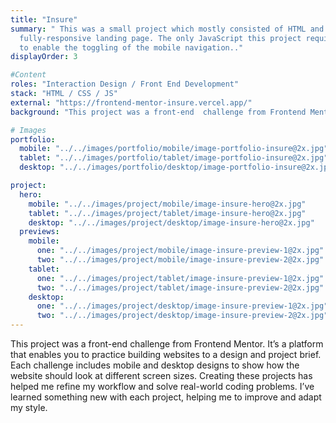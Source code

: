 ```yaml
---
title: "Insure"
summary: " This was a small project which mostly consisted of HTML and CSS. I built a
  fully-responsive landing page. The only JavaScript this project required was
  to enable the toggling of the mobile navigation.."
displayOrder: 3

#Content
roles: "Interaction Design / Front End Development"
stack: "HTML / CSS / JS"
external: "https://frontend-mentor-insure.vercel.app/"
background: "This project was a front-end  challenge from Frontend Mentor. It’s a platform that enables you to practice building websites to a design and project brief. Each challenge includes mobile and desktop designs to show how the website should look at different screen sizes. Creating these projects has helped me refine my workflow and solve real-world coding problems. I’ve learned something new with each project, helping me to improve and adapt my style."

# Images
portfolio:
  mobile: "../../images/portfolio/mobile/image-portfolio-insure@2x.jpg"
  tablet: "../../images/portfolio/tablet/image-portfolio-insure@2x.jpg"
  desktop: "../../images/portfolio/desktop/image-portfolio-insure@2x.jpg"

project:
  hero:
    mobile: "../../images/project/mobile/image-insure-hero@2x.jpg"
    tablet: "../../images/project/tablet/image-insure-hero@2x.jpg"
    desktop: "../../images/project/desktop/image-insure-hero@2x.jpg"
  previews:
    mobile:
      one: "../../images/project/mobile/image-insure-preview-1@2x.jpg"
      two: "../../images/project/mobile/image-insure-preview-2@2x.jpg"
    tablet:
      one: "../../images/project/tablet/image-insure-preview-1@2x.jpg"
      two: "../../images/project/tablet/image-insure-preview-2@2x.jpg"
    desktop:
      one: "../../images/project/desktop/image-insure-preview-1@2x.jpg"
      two: "../../images/project/desktop/image-insure-preview-2@2x.jpg"
---
```


This project was a front-end challenge from Frontend Mentor. It’s a platform that enables you to practice building websites to a design and project brief. Each challenge includes mobile and desktop designs to show how the website should look at different screen sizes. Creating these projects has helped me refine my workflow and solve real-world coding problems. I’ve learned something new with each project, helping me to improve and adapt my style.
